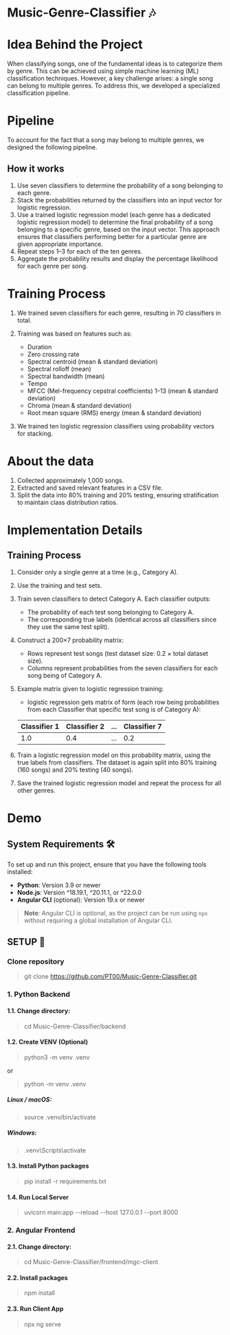 # Music-Genre-Classifier 🎶


# Idea Behind the Project

When classifying songs, one of the fundamental ideas is to categorize them by genre.
This can be achieved using simple machine learning (ML) classification techniques. However, a key challenge arises: a single song can belong to multiple genres. To address this, we developed a specialized classification pipeline.

# Pipeline
To account for the fact that a song may belong to multiple genres, we designed the following pipeline.

## How it works
1. Use seven classifiers to determine the probability of a song belonging to each genre.
1. Stack the probabilities returned by the classifiers into an input vector for logistic regression.
1. Use a trained logistic regression model (each genre has a dedicated logistic regression model) to determine the final probability of a song belonging to a specific genre, based on the input vector. This approach ensures that classifiers performing better for a particular genre are given appropriate importance.
1. Repeat steps 1–3 for each of the ten genres.
1. Aggregate the probability results and display the percentage likelihood for each genre per song.

# Training Process
1. We trained seven classifiers for each genre, resulting in 70 classifiers in total.
1. Training was based on features such as:
    - Duration
    - Zero crossing rate
    - Spectral centroid (mean & standard deviation)
    - Spectral rolloff (mean)
    - Spectral bandwidth (mean)
    - Tempo
    - MFCC (Mel-frequency cepstral coefficients) 1–13 (mean & standard deviation)
    - Chroma (mean & standard deviation)
    - Root mean square (RMS) energy (mean & standard deviation)

1. We trained ten logistic regression classifiers using probability vectors for stacking.

# About the data
1. Collected approximately 1,000 songs.
1. Extracted and saved relevant features in a CSV file.
1. Split the data into 80% training and 20% testing, ensuring stratification to maintain class distribution ratios.

# Implementation Details

## Training Process
1. Consider only a single genre at a time (e.g., Category A).
1. Use the training and test sets.
1. Train seven classifiers to detect Category A. Each classifier outputs:
    - The probability of each test song belonging to Category A.
    - The corresponding true labels (identical across all classifiers since they use the same test split).
1. Construct a 200×7 probability matrix:
    - Rows represent test songs (test dataset size: 0.2 × total dataset size).
    - Columns represent probabilities from the seven classifiers for each song being of Category A.

1. Example matrix given to logistic regression training:
    - logistic regression gets matrix of form (each row being probabilities from each Classifier that specific test song is of Category A):
    
    | Classifier 1 | Classifier 2 | ... | Classifier 7 |
    |-------------|-------------|-----|-------------|
    | 1.0         | 0.4         | ... | 0.2         |

1. Train a logistic regression model on this probability matrix, using the true labels from classifiers. The dataset is again split into 80% training (160 songs) and 20% testing (40 songs).

1. Save the trained logistic regression model and repeat the process for all other genres.

# Demo



## System Requirements 🛠️

To set up and run this project, ensure that you have the following tools installed:

- **Python**: Version 3.9 or newer
- **Node.js**: Version ^18.19.1, ^20.11.1, or ^22.0.0
- **Angular CLI** (optional): Version 19.x or newer
> **Note**: Angular CLI is optional, as the project can be run using `npx` without requiring a global installation of Angular CLI.
> 
## SETUP 🚀
### Clone repository
> git clone https://github.com/PT00/Music-Genre-Classifier.git

### 1. Python Backend

#### 1.1. Change directory:
> cd Music-Genre-Classifier/backend

#### 1.2. Create VENV (Optional)

> python3 -m venv .venv
>
 or
> python -m venv .venv

##### Linux / macOS:

> source .venv/bin/activate

##### Windows:

> .venv\Scripts\activate

#### 1.3. Install Python packages

> pip install -r requirements.txt

#### 1.4. Run Local Server
> uvicorn main:app --reload --host 127.0.0.1 --port 8000

### 2. Angular Frontend

#### 2.1. Change directory:
> cd Music-Genre-Classifier/frontend/mgc-client

#### 2.2. Install packages
> npm install

#### 2.3. Run Client App
> npx ng serve
